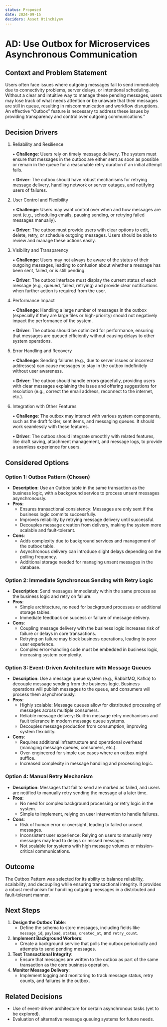```yaml
---
status: Proposed
date: 2024-09-15
deciders: Asset Otinchiyev
---
```


# AD: Use Outbox for Microservices Asynchronous Communication

## Context and Problem Statement

Users often face issues where outgoing messages fail to send immediately due to connectivity problems, server delays, or intentional scheduling. Without a clear and intuitive way to manage these pending messages, users may lose track of what needs attention or be unaware that their messages are still in queue, resulting in miscommunication and workflow disruptions. An effective “Outbox” feature is necessary to address these issues by providing transparency and control over outgoing communications."

## Decision Drivers


1. Reliability and Resilience

	•	__Challenge__: Users rely on timely message delivery. The system must ensure that messages in the outbox are either sent as soon as possible or remain in the queue for a reasonable retry duration if an initial attempt fails.

	•	__Driver__: The outbox should have robust mechanisms for retrying message delivery, handling network or server outages, and notifying users of failures.

2. User Control and Flexibility

	•	__Challenge__: Users may want control over when and how messages are sent (e.g., scheduling emails, pausing sending, or retrying failed messages manually).

	•	__Driver__: The outbox must provide users with clear options to edit, delete, retry, or schedule outgoing messages. Users should be able to review and manage these actions easily.

3. Visibility and Transparency

	•	__Challenge__: Users may not always be aware of the status of their outgoing messages, leading to confusion about whether a message has been sent, failed, or is still pending.

	•  __Driver__: The outbox interface must display the current status of each message (e.g., queued, failed, retrying) and provide clear notifications when further action is required from the user.

4. Performance Impact

	•	__Challenge__: Handling a large number of messages in the outbox (especially if they are large files or high-priority) should not negatively impact the performance of the system.

	•	__Driver__: The outbox should be optimized for performance, ensuring that messages are queued efficiently without causing delays to other system operations.

5. Error Handling and Recovery

	•	__Challenge__: Sending failures (e.g., due to server issues or incorrect addresses) can cause messages to stay in the outbox indefinitely without user awareness.

	•	__Driver__: The outbox should handle errors gracefully, providing users with clear messages explaining the issue and offering suggestions for resolution (e.g., correct the email address, reconnect to the internet, etc.).

6. Integration with Other Features

	•	__Challenge__: The outbox may interact with various system components, such as the draft folder, sent items, and messaging queues. It should work seamlessly with these features.

	•	__Driver__: The outbox should integrate smoothly with related features, like draft saving, attachment management, and message logs, to provide a seamless experience for users.


## Considered Options

### Option 1: **Outbox Pattern (Chosen)**
- **Description**: Use an Outbox table in the same transaction as the business logic, with a background service to process unsent messages asynchronously.
- **Pros**:
  - Ensures transactional consistency: Messages are only sent if the business logic commits successfully.
  - Improves reliability by retrying message delivery until successful.
  - Decouples message creation from delivery, making the system more scalable and fault-tolerant.
- **Cons**:
  - Adds complexity due to background services and management of the outbox table.
  - Asynchronous delivery can introduce slight delays depending on the polling frequency.
  - Additional storage needed for managing unsent messages in the database.

### Option 2: **Immediate Synchronous Sending with Retry Logic**
- **Description**: Send messages immediately within the same process as the business logic and retry on failure.
- **Pros**:
  - Simple architecture, no need for background processes or additional storage tables.
  - Immediate feedback on success or failure of message delivery.
- **Cons**:
  - Coupling message delivery with the business logic increases risk of failure or delays in core transactions.
  - Retrying on failure may block business operations, leading to poor user experience.
  - Complex error-handling code must be embedded in business logic, increasing system complexity.

### Option 3: **Event-Driven Architecture with Message Queues**
- **Description**: Use a message queue system (e.g., RabbitMQ, Kafka) to decouple message sending from the business logic. Business operations will publish messages to the queue, and consumers will process them asynchronously.
- **Pros**:
  - Highly scalable: Message queues allow for distributed processing of messages across multiple consumers.
  - Reliable message delivery: Built-in message retry mechanisms and fault tolerance in modern message queue systems.
  - Decouples message production from consumption, improving system flexibility.
- **Cons**:
  - Requires additional infrastructure and operational overhead (managing message queues, consumers, etc.).
  - Over-engineered for simple use cases where an outbox might suffice.
  - Increased complexity in message handling and processing logic.

### Option 4: **Manual Retry Mechanism**
- **Description**: Messages that fail to send are marked as failed, and users are notified to manually retry sending the message at a later time.
- **Pros**:
  - No need for complex background processing or retry logic in the system.
  - Simple to implement, relying on user intervention to handle failures.
- **Cons**:
  - Risk of human error or oversight, leading to failed or unsent messages.
  - Inconsistent user experience: Relying on users to manually retry messages may lead to delays or missed messages.
  - Not scalable for systems with high message volumes or mission-critical communications.

## Outcome
The Outbox Pattern was selected for its ability to balance reliability, scalability, and decoupling while ensuring transactional integrity. It provides a robust mechanism for handling outgoing messages in a distributed and fault-tolerant manner.

## Next Steps
1. **Design the Outbox Table**:
    - Define the schema to store messages, including fields like `message_id`, `payload`, `status`, `created_at`, and `retry_count`.
2. **Implement Background Workers**:
    - Create a background service that polls the outbox periodically and attempts to send pending messages.
3. **Test Transactional Integrity**:
    - Ensure that messages are written to the outbox as part of the same transaction as the core business operation.
4. **Monitor Message Delivery**:
    - Implement logging and monitoring to track message status, retry counts, and failures in the outbox.

## Related Decisions
- Use of event-driven architecture for certain asynchronous tasks (yet to be explored).
- Evaluation of alternative message queuing systems for future needs.
